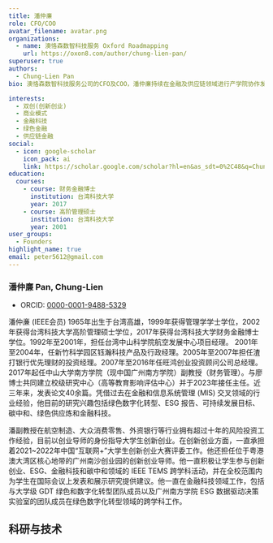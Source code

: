```yaml
---
title: 潘仲亷
role: CFO/COO
avatar_filename: avatar.png
organizations:
  - name: 澳恪森数智科技服务 Oxford Roadmapping
    url: https://oxon8.com/author/chung-lien-pan/
superuser: true
authors:
  - Chung-Lien Pan
bio: 澳恪森数智科技服务公司的CFO及COO，潘仲亷持续在金融及供应链领域进行产学院协作发展绿色金融科技工作。自2023年4月起，潘仲亷担任广州南方学院（正式名称为中山大学南方学院）的校级研究中心主任及核心成员丶以及该校ESG数据驱动决策实验室的核心成员，在绿色数字化转型领域开展金融科技+科技金融的科研双创及企业创新。

interests:
  - 双创(创新创业)
  - 商业模式
  - 金融科技
  - 绿色金融
  - 供应链金融
social:
  - icon: google-scholar
    icon_pack: ai
    link: https://scholar.google.com/scholar?hl=en&as_sdt=0%2C48&q=Chung-Lien+Pan
education:
  courses:
    - course: 财务金融博士
      institution: 台湾科技大学
      year: 2017
    - course: 高阶管理硕士
      institution: 台湾科技大学
      year: 2001
user_groups:
  - Founders
highlight_name: true
email: peter5612@gmail.com
---
```


### 潘仲亷 Pan, Chung-Lien
* ORCID: [0000-0001-9488-5329](https://orcid.org/0000-0001-9488-5329)

潘仲亷 (IEEE会员) 1965年出生于台湾高雄，1999年获得管理学学士学位，2002年获得台湾科技大学高阶管理硕士学位，2017年获得台湾科技大学财务金融博士学位。1992年至2001年，担任台湾中山科学院航空发展中心项目经理。 2001年至2004年，任新竹科学园区钰瀚科技产品及行政经理。2005年至2007年担任渣打银行优先理财的投资经理。2007年至2016年任旺鸿创业投资顾问公司总经理。2017年起任中山大学南方学院（现中国广州南方学院）副教授（财务管理）。与廖博士共同建立校级研究中心（高等教育影响评估中心）并于2023年接任主任。近三年来，发表论文40余篇。凭借过去在金融和信息系统管理 (MIS) 交叉领域的行业经验，他目前的研究兴趣包括绿色数字化转型、ESG 报告、可持续发展目标、碳中和、绿色供应炼和金融科技。

潘副教授在航空制造、大众消费零售、外资银行等行业拥有超过十年的风险投资工作经验，目前以创业导师的身份指导大学生创新创业。在创新创业方面，一直承担着2021~2022年中国“互联网+”大学生创新创业大赛评委工作。他还担任位于粤港澳大湾区核心地带的广州南沙创业园的创新创业导师。他一直积极让学生参与创新创业、ESG、金融科技和碳中和领域的 IEEE TEMS 跨学科活动，并在全校范围内为学生在国际会议上发表和展示研究提供建议。他一直在金融科技领域工作，包括与大学级 GDT 绿色和数字化转型团队成员以及广州南方学院 ESG 数据驱动决策实验室的团队成员在绿色数字化转型领域的跨学科工作。

## 科研与技术